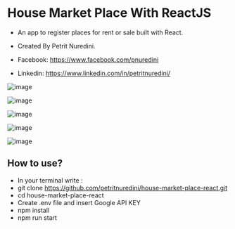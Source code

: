 # House Market Place With ReactJS

- An app to register places for rent or sale built with React.
- Created By Petrit Nuredini.

- Facebook: https://www.facebook.com/pnuredini
- Linkedin: https://www.linkedin.com/in/petritnuredini/

![image](https://i.imgur.com/XasygSA.png)

![image](https://i.imgur.com/FXYWkUI.png)

![image](https://i.imgur.com/FU9wCLb.png)

![image](https://i.imgur.com/ECPEHgq.png)

![image](https://i.imgur.com/wtGuKwv.png)


## How to use?

- In your terminal write : 
- git clone https://github.com/petritnuredini/house-market-place-react.git
- cd house-market-place-react
- Create .env file and insert Google API KEY
- npm install
- npm run start 
